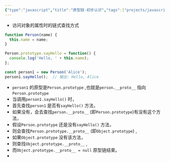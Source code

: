 ```yaml
---
{"type":"javascript","title":"原型链-初步认识","tags":["projects/javascript"],"author":"codertoro","establish":"2025-04-10","update":"2025-04-10","dg-publish":true,"permalink":"/Projects/003-JavaScript/原型链-初步认识/","dgPassFrontmatter":true,"created":"2025-04-10T15:52:40.982+08:00","updated":"2025-04-12T17:08:06.098+08:00"}
---
```


- 访问对象的属性时的链式查找方式
```js
function Person(name) {
  this.name = name;
}

Person.prototype.sayHello = function() {
  console.log('Hello, ' + this.name);
};

const person1 = new Person('Alice');
person1.sayHello();  // 输出: Hello, Alice

```
- `person1` 的原型是`Person.prototype` ,也就是`person.__proto__` 指向`Person.prototype` 
- 当调用`person1.sayHello()` 时，
- 首先查找`person1` 是否有`sayHello()` 方法，
- 如果没有，会去查找`person.__proto__` (即`Person.prototype`)有没有这个方法，
- 假设`Person.prototype` 还是没有`sayHello()` 方法，
- 则会查找`Person.prototype.__proto__` (即`Object.prototype`) ,
- 如果`Object.prototype` 没有该方法，
- 则查找`Object.prototype.__proto__` ,
- 而`Object.prototype.__proto__ = null` 原型链结束。
- 